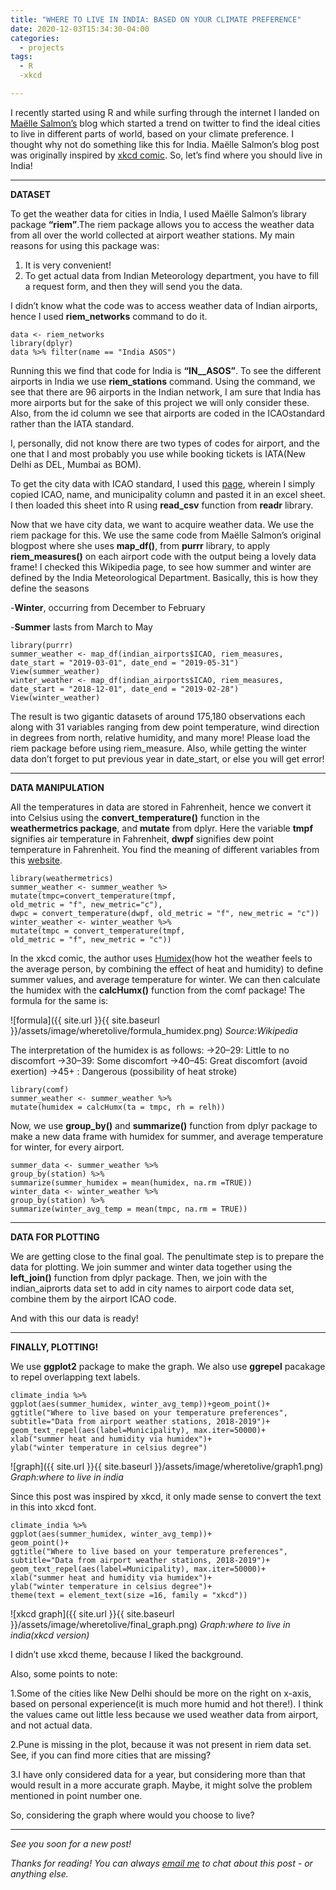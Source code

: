 ```yaml
---
title: "WHERE TO LIVE IN INDIA: BASED ON YOUR CLIMATE PREFERENCE"
date: 2020-12-03T15:34:30-04:00
categories:
  - projects
tags:
  - R
  -xkcd

---
```


I recently started using R and while surfing through the internet I landed on [Maëlle Salmon’s](https://masalmon.eu/2017/11/16/wheretoliveus/) blog which started a trend on twitter to find the ideal cities to live in different parts of world, based on your climate preference. I thought why not do something like this for India. Maëlle Salmon’s blog post was originally inspired by [xkcd comic](https://xkcd.com/1916/).
So, let’s find where you should live in India!

-------
**DATASET**

To get the weather data for cities in India, I used Maëlle Salmon’s library package **“riem”**.The riem package allows you to access the weather data from all over the world collected at airport weather stations.
My main reasons for using this package was:
1. It is very convenient!
2. To get actual data from Indian Meteorology department, you have to fill a request form, and then they will send you the data.

I didn’t know what the code was to access weather data of Indian airports, hence I used **riem_networks** command to do it.


```
data <- riem_networks
library(dplyr)
data %>% filter(name == "India ASOS")
```


Running this we find that code for India is **“IN__ASOS”**. To see the different airports in India we use **riem_stations** command. Using the command, we see that there are 96 airports in the Indian network, I am sure that India has more airports but for the sake of this project we will only consider these. Also, from the id column we see that airports are coded in the ICAOstandard rather than the IATA standard.

I, personally, did not know there are two types of codes for airport, and the one that I and most probably you use while booking tickets is IATA(New Delhi as DEL, Mumbai as BOM).

To get the city data with ICAO standard, I used this [page](https://airportcodes.io/en/all-airports/?filters[country]=IN), wherein I simply copied ICAO, name, and municipality column and pasted it in an excel sheet. I then loaded this sheet into R using **read_csv** function from **readr** library.

Now that we have city data, we want to acquire weather data. We use the riem package for this. We use the same code from Maëlle Salmon’s original blogpost where she uses **map_df()**, from **purrr** library, to apply **riem_measures()** on each airport code with the output being a lovely data frame!
I checked this Wikipedia page, to see how summer and winter are defined by the India Meteorological Department. Basically, this is how they define the seasons

-**Winter**, occurring from December to February

-**Summer** lasts from March to May


```
library(purrr)
summer_weather <- map_df(indian_airports$ICAO, riem_measures, date_start = "2019-03-01", date_end = "2019-05-31")
View(summer_weather)
winter_weather <- map_df(indian_airports$ICAO, riem_measures, date_start = "2018-12-01", date_end = "2019-02-28")
View(winter_weather)
```


The result is two gigantic datasets of around 175,180 observations each along with 31 variables ranging from dew point temperature, wind direction in degrees from north, relative humidity, and many more!
Please load the riem package before using riem_measure. Also, while getting the winter data don’t forget to put previous year in date_start, or else you will get error!

-----

**DATA MANIPULATION**

All the temperatures in data are stored in Fahrenheit, hence we convert it into Celsius using the **convert_temperature()** function in the **weathermetrics package**, and **mutate** from dplyr. Here the variable **tmpf** signifies air temperature in Fahrenheit, **dwpf** signifies dew point temperature in Fahrenheit. You find the meaning of different variables from this [website](https://docs.ropensci.org/riem/articles/riem.html).

```
library(weathermetrics)
summer_weather <- summer_weather %> 
mutate(tmpc=convert_temperature(tmpf, 
old_metric = "f", new_metric="c"), 
dwpc = convert_temperature(dwpf, old_metric = "f", new_metric = "c"))
winter_weather <- winter_weather %>% 
mutate(tmpc = convert_temperature(tmpf, 
old_metric = "f", new_metric = "c"))
```

In the xkcd comic, the author uses [Humidex](https://en.wikipedia.org/wiki/Humidex)(how hot the weather feels to the average person, by combining the effect of heat and humidity) to define summer values, and average temperature for winter.
We can then calculate the humidex with the **calcHumx()** function from the comf package!
The formula for the same is:

![formula]({{ site.url }}{{ site.baseurl }}/assets/image/wheretolive/formula_humidex.png)
*Source:Wikipedia*

The interpretation of the humidex is as follows:
->20–29: Little to no discomfort
->30–39: Some discomfort
->40–45: Great discomfort (avoid exertion)
->45+ : Dangerous (possibility of heat stroke)


```
library(comf)
summer_weather <- summer_weather %>% 
mutate(humidex = calcHumx(ta = tmpc, rh = relh))
```


Now, we use **group_by()** and **summarize()** function from dplyr package to make a new data frame with humidex for summer, and average temperature for winter, for every airport.


```
summer_data <- summer_weather %>% 
group_by(station) %>% 
summarize(summer_humidex = mean(humidex, na.rm =TRUE))
winter_data <- winter_weather %>% 
group_by(station) %>% 
summarize(winter_avg_temp = mean(tmpc, na.rm = TRUE))
```


------

**DATA FOR PLOTTING**

We are getting close to the final goal. The penultimate step is to prepare the data for plotting. We join summer and winter data together using the **left_join()** function from dplyr package. Then, we join with the indian_aiprorts data set to add in city names to airport code data set, combine them by the airport ICAO code.

And with this our data is ready!

-------

**FINALLY, PLOTTING!**

We use **ggplot2** package to make the graph. We also use **ggrepel** pacakage to repel overlapping text labels.


```
climate_india %>%
ggplot(aes(summer_humidex, winter_avg_temp))+geom_point()+
ggtitle("Where to live based on your temperature preferences", subtitle="Data from airport weather stations, 2018-2019")+
geom_text_repel(aes(label=Municipality), max.iter=50000)+
xlab("summer heat and humidity via humidex")+
ylab("winter temperature in celsius degree")
```



![graph]({{ site.url }}{{ site.baseurl }}/assets/image/wheretolive/graph1.png)
*Graph:where to live in india*


Since this post was inspired by xkcd, it only made sense to convert the text in this into xkcd font.



```
climate_india %>%
ggplot(aes(summer_humidex, winter_avg_temp))+
geom_point()+
ggtitle("Where to live based on your temperature preferences", subtitle="Data from airport weather stations, 2018-2019")+
geom_text_repel(aes(label=Municipality), max.iter=50000)+
xlab("summer heat and humidity via humidex")+
ylab("winter temperature in celsius degree")+
theme(text = element_text(size =16, family = "xkcd"))
```

![xkcd graph]({{ site.url }}{{ site.baseurl }}/assets/image/wheretolive/final_graph.png)
*Graph:where to live in india(xkcd version)*


I didn’t use xkcd theme, because I liked the background. 

Also, some points to note:

1.Some of the cities like New Delhi should be more on the right on x-axis, based on personal experience(it is much more humid and hot there!). I think the values came out little less because we used weather data from airport, and not actual data.

2.Pune is missing in the plot, because it was not present in riem data set. See, if you can find more cities that are missing?

3.I have only considered data for a year, but considering more than that would result in a more accurate graph. Maybe, it might solve the problem mentioned in point number one.

So, considering the graph where would you choose to live?

---

*See you soon for a new post!*

*Thanks for reading! You can always [email me](mailto:shambhavi.singh2014@gmail.com) to chat about this post - or anything else.*
